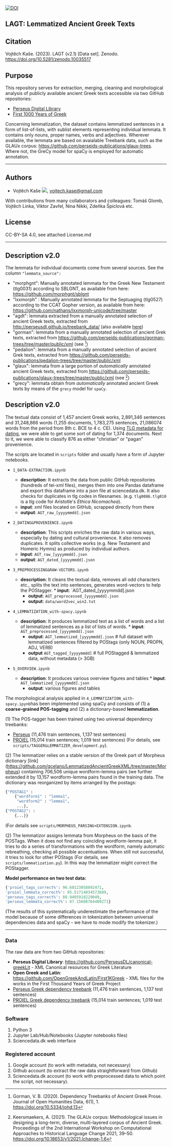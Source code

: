 [![DOI](https://zenodo.org/badge/DOI/10.5281/zenodo.10035517.svg)](https://doi.org/10.5281/zenodo.10035517)

LAGT: Lemmatized Ancient Greek Texts
---
## Citation
Vojtěch Kaše. (2023). LAGT (v2.1) [Data set]. Zenodo. https://doi.org/10.5281/zenodo.10035517
## Purpose


This repository serves for extraction, merging, cleaning and morphological analysis of publicly available ancient Greek texts accessible via two GitHub repositories:
* [Perseus Digital Library](https://github.com/PerseusDL/canonical-greekLit)
* [First 1000 Years of Greek](https://github.com/OpenGreekAndLatin/First1KGreek)

Concerning lemmatization, the dataset contains lemmatized sentences in a form of list-of-lists, 
with sublist elements representing individual lemmata. 
It contains only nouns, proper names, verbs and adjectives. 
Wherever available, the lemmata are based on avaialable Treebank data, such as the GLAUx corpus: https://github.com/perseids-publications/glaux-trees. 
Where not, the GreCy model for spaCy is employed for automatic annotation.

---
## Authors
* Vojtěch Kaše [![](https://orcid.org/sites/default/files/images/orcid_16x16.png)]([0000-0002-6601-1605](https://www.google.com/url?q=http://orcid.org/0000-0002-6601-1605&sa=D&ust=1588773325679000)), vojtech.kase@gmail.com 

With contributions from many collaborators and colleagues: Tomáš Glomb, Vojtěch Linka, Viktor Zavřel, Nina Nikki, Zdeňka Špiclová etc.

## License
CC-BY-SA 4.0, see attached License.md



---
## Description v2.0

The lemmata for individual documents come from several sources. See the column `"lemmata_source":`
* "morphgnt": Manually annotated lemmata for the Greek New Testament (tlg0031) according to SBLGNT, as available from here: https://github.com/morphgnt/sblgnt
* "lxxmorph" : Manually annotated lemmata for the Septuaging (tlg0527) according to the CCAT Gopher version, as available from here: https://github.com/nathans/lxxmorph-unicode/tree/master
* "agdt": lemmata extracted from a manually annotated selection of ancient Greek texts, extracted from http://perseusdl.github.io/treebank_data/ (also available [here](https://github.com/PerseusDL/treebank_data/tree/master/v2.1/Greek/texts))
* "gorman": lemmata from a manually annotated selection of ancient Grek texts, extracted from https://github.com/perseids-publications/gorman-trees/tree/master/public/xml (see [^1])
* "pedalion": lemmata from a manually annotated selection of ancient Grek texts, extracted from https://github.com/perseids-publications/pedalion-trees/tree/master/public/xml
* "glaux": lemmata from a large portion of *automatically* annotated ancient Greek texts, extracted from https://github.com/perseids-publications/glaux-trees/tree/master/public/xml (see [^2])
* "grecy": lemmata obtain from *automatically* annotated ancient Greek texts by means of the `grecy` model for `spaCy`.


[^1]: Gorman, V. B. (2020). Dependency Treebanks of Ancient Greek Prose. Journal of Open Humanities Data, 6(1), 1. https://doi.org/10.5334/johd.13
[^2]: Keersmaekers, A. (2021). The GLAUx corpus: Methodological issues in designing a long-term, diverse, multi-layered corpus of Ancient Greek. Proceedings of the 2nd International Workshop on Computational Approaches to Historical Language Change 2021, 39–50. https://doi.org/10.18653/v1/2021.lchange-1.6




## Description v2.0

The textual data consist of 1,457 ancient Greek works, 2,891,346 sentences and 31,248,866
words (1,255 documents, 1,783,275 sentences, 21,086074 words from the period from 8th c. BCE to 4 c. CE). Using [TLG metadata for dating](https://raw.githubusercontent.com/cltk/cltk/master/cltk/corpus/greek/tlg/author_date.py), we were able to get some sort of dating for 1,374 documents. Next to it, we were able to classify 876 as either "christian" or "pagan" provenience. 

The scripts are located in `scripts` folder and usually have a form of Jupyter notebooks.

* `1_DATA-EXTRACTION.ipynb` 
	* **description**: It extracts the data from public GitHub repositories (hundreds of tei-xml files), merges them into one Pandas dataframe and export this dataframe into a json file at sciencedata.dk. It also checks for duplicates in tlg codes in filesnames.  (e.g. `tlg0086.tlg010` is a tlg code for Aristotle's *Ethica Nicomachea*).
	* **input**:  xml files located on GitHub, scrapped directly from there
	* **output**: `AGT_raw_[yyyymmdd].json`
    
* `2_DATING&PROVENIENCE.ipynb` 
	* **description**:  This scripts enriches the raw data in various ways, especially by dating and cultural provenience. It also removes duplicates. It splits collective works (e.g. New Testament and Homeric Hymns) as produced by individual authors.
	* **input**: `AGT_raw_[yyyymmdd].json`
	* **output**:  `AGT_dated_[yyyymmdd].json`
  
* `3_PREPROCESSING&RAW-VECTORS.ipynb` 
	* **description**: It cleans the textual data, removes all odd characters etc., splits the text into sentences, generates word-vectors to help the POStagger.
    	* **input**: `AGT_dated_[yyyymmdd].json
    	* **output**: `AGT_preprocessed_[yyyymmdd].json`
    	* **output**: `data/word2vec_win2.txt`
  
* `4_LEMMATIZATION_with-spacy.ipynb` 
	* **description**: It produces lemmatized text as a list of words and a list of lemmatized sentences as a list of lists of words.
    	* **input**: `AGT_preprocessed_[yyyymmdd].json` 
    	* **output**: `AGT_lemmatized_[yyyymmdd].json` # full dataset with lemmatized sentences filtered by POStags (only NOUN, PROPN, ADJ, VERB)
    	* **output** `AGT_tagged_[yyyymmdd]` # full POStagged & lemmatized data, without metadata (> 3GB)
    
* `5_OVERVIEW.ipynb` 
	* **description**: It produces various overview figures and tables
    	* **input**: `AGT_lemmatized_[yyyymmdd].json`
    	* **output**: various figures and tables

The morphological analysis applied in `4_LEMMATIZATION_with-spacy.ipynb`has been implemented using spaCy and consists of (1) a **coarse-grained POS-tagging** and (2) a dictionary-based **lemmatization**.

(1) The POS-tagger has been trained using two universal dependency treebanks:
* [Perseus](https://github.com/UniversalDependencies/UD_Ancient_Greek-Perseus/tree/master) (11,476 train sentences, 1,137 test sentences)
* [PROIEL](https://github.com/UniversalDependencies/UD_Ancient_Greek-PROIEL/tree/master) (15,014 train sentences; 1,019 test sentences) 
(For details, see `scripts/TAGGER&LEMMATIZER_development.py`).

(2) The lemmatizer relies on a stable version of the Greek part of Morpheus dictionary [link]
(https://github.com/gcelano/LemmatizedAncientGreekXML/tree/master/Morpheus) containing  706,506 unique wordform-lemma pairs (we further extended it by  13,157 wordform-lemma pairs found in the training data. The dictionary was reorganized by items arranged by the postags:
```python
{"POSTAG1" : 
	{"wordform1" : "lemma1",
	 "wordform2" : "lemma1",
	 ...},	 
{"POSTAG2": : 
	{...}}
```
(For details see `scripts/MORPHEUS_PARSING+EXTENSION.ipynb`.

(2) The lemmatizor assigns lemmata from Morpheus on the basis of the POSTags. When it does not find any coinciding wordform-lemma pair, it tries to do a series of transformations with the wordform, namely automatic rebreathing, checking all possible accentuations. When still not successful, it tries to look for other POStags (For details, see `scripts/lemmatization.py`). In this way the lemmatizer might correct the POStagger.

**Model performance on two test data:**
```python
{'proiel_tags_correct%': 96.60123058892471,
'proiel_lemmata_correct%': 95.51714034573689,
'perseus_tags_correct%': 88.9405918229049,
'perseus_lemmata_correct%': 87.15608764400271}
```
(The results of this systematically underestimate the performance of the model because of some differences in tokenization between universal dependencies data and spaCy - we have to mode modify the tokenizer.)

---
### Data
The raw data are from two GitHub repositories:
* **Perseus Digital Library**:  https://github.com/PerseusDL/canonical-greekLit - XML Canonical resources for Greek Literature
* **Open Greek and Latin**: https://github.com/OpenGreekAndLatin/First1KGreek - XML files for the works in the First Thousand Years of Greek Project
* [Perseus Greek dependency treebank](https://github.com/UniversalDependencies/UD_Ancient_Greek-Perseus/tree/master) (11,476 train sentences, 1,137 test sentences)
* [PROIEL Greek dependency treebank](https://github.com/UniversalDependencies/UD_Ancient_Greek-PROIEL/tree/master) (15,014 train sentences; 1,019 test sentences) 

### Software
1. Python 3
2. Jupyter Lab/Hub/Notebooks (Jupyter notebooks files)
3. Sciencedata.dk web interface

### Registered account
1. Google account (to work with metadata, not necessary)
2. Github account (to extract the raw data straightforward from Github)
3. Sciencedata.dk account (to work with preprocessed data to which point the script, not necessary).
 
